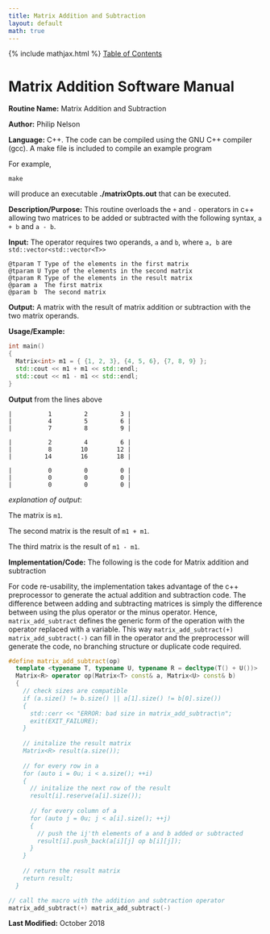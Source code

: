 ```yaml
---
title: Matrix Addition and Subtraction
layout: default
math: true
---
```

{% include mathjax.html %}
<a href="https://philipnelson5.github.io/math4610/SoftwareManual"> Table of Contents </a>
# Matrix Addition Software Manual

**Routine Name:** Matrix Addition and Subtraction

**Author:** Philip Nelson

**Language:** C++. The code can be compiled using the GNU C++ compiler (gcc). A make file is included to compile an example program

For example,

```
make
```

will produce an executable **./matrixOpts.out** that can be executed.

**Description/Purpose:** This routine overloads the `+` and `-` operators in c++ allowing two matrices to be added or subtracted with the following syntax, `a + b` and `a - b`.

**Input:** The operator requires two operands, `a` and `b`, where `a, b` are `std::vector<std::vector<T>>`

```
@tparam T Type of the elements in the first matrix
@tparam U Type of the elements in the second matrix
@tparam R Type of the elements in the result matrix
@param a  The first matrix
@param b  The second matrix
```

**Output:** A matrix with the result of matrix addition or subtraction with the two matrix operands.

**Usage/Example:**

``` cpp
int main()
{
  Matrix<int> m1 = { {1, 2, 3}, {4, 5, 6}, {7, 8, 9} };
  std::cout << m1 + m1 << std::endl;
  std::cout << m1 - m1 << std::endl;
}
```

**Output** from the lines above
```
|          1         2         3 |
|          4         5         6 |
|          7         8         9 |

|          2         4         6 |
|          8        10        12 |
|         14        16        18 |

|          0         0         0 |
|          0         0         0 |
|          0         0         0 |
```

_explanation of output_:

The matrix is `m1`.

The second matrix is the result of `m1 + m1`.

The third matrix is the result of `m1 - m1`.

**Implementation/Code:** The following is the code for Matrix addition and subtraction

For code re-usability, the implementation takes advantage of the c++ preprocessor to generate the actual addition and subtraction code. The difference between adding and subtracting matrices is simply the difference between using the plus operator or the minus operator. Hence, `matrix_add_subtract` defines the generic form of the operation with the operator replaced with a variable. This way `matrix_add_subtract(+) matrix_add_subtract(-)` can fill in the operator and the preprocessor will generate the code, no branching structure or duplicate code required.

``` cpp
#define matrix_add_subtract(op)                                                \
  template <typename T, typename U, typename R = decltype(T() + U())>          \
  Matrix<R> operator op(Matrix<T> const& a, Matrix<U> const& b)                \
  {                                                                            \
    // check sizes are compatible                                              \
    if (a.size() != b.size() || a[1].size() != b[0].size())                    \
    {                                                                          \
      std::cerr << "ERROR: bad size in matrix_add_subtract\n";                 \
      exit(EXIT_FAILURE);                                                      \
    }                                                                          \
                                                                               \
    // initalize the result matrix                                             \
    Matrix<R> result(a.size());                                                \
                                                                               \
    // for every row in a                                                      \
    for (auto i = 0u; i < a.size(); ++i)                                       \
    {                                                                          \
      // initalize the next row of the result                                  \
      result[i].reserve(a[i].size());                                          \
                                                                               \
      // for every column of a                                                 \
      for (auto j = 0u; j < a[i].size(); ++j)                                  \
      {                                                                        \
        // push the ij'th elements of a and b added or subtracted              \
        result[i].push_back(a[i][j] op b[i][j]);                               \
      }                                                                        \
    }                                                                          \
                                                                               \
    // return the result matrix                                                \
    return result;                                                             \
  }

// call the macro with the addition and subtraction operator
matrix_add_subtract(+) matrix_add_subtract(-)
```

**Last Modified:** October 2018
